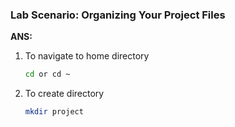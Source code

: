 ### Lab Scenario: Organizing Your Project Files
**ANS:**

1. To navigate to home directory
   ```bash
   cd or cd ~
   ```
2. To create directory  
   ```bash
   mkdir project
   ```
